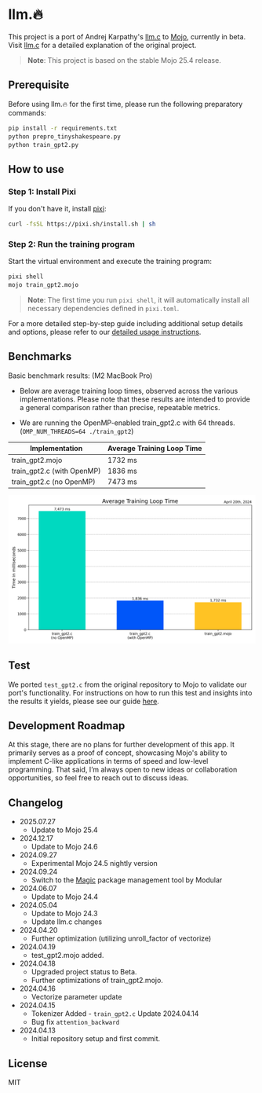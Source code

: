 # llm.🔥

This project is a port of Andrej Karpathy's [llm.c](https://github.com/karpathy/llm.c) to [Mojo](https://docs.modular.com/mojo), currently in beta. Visit [llm.c](https://github.com/karpathy/llm.c) for a detailed explanation of the original project.

> **Note**: This project is based on the stable Mojo 25.4 release.

## Prerequisite

Before using llm.🔥 for the first time, please run the following preparatory commands:
  
```bash
pip install -r requirements.txt
python prepro_tinyshakespeare.py  
python train_gpt2.py
```

## How to use

### Step 1: Install Pixi

If you don't have it, install [pixi](https://pixi.sh/latest/):

```bash
curl -fsSL https://pixi.sh/install.sh | sh
```

### Step 2: Run the training program

Start the virtual environment and execute the training program:

```bash
pixi shell
mojo train_gpt2.mojo
```

> **Note**: The first time you run `pixi shell`, it will automatically install all necessary dependencies defined in `pixi.toml`.

For a more detailed step-by-step guide including additional setup details and options, please refer to our [detailed usage instructions](./usage_instructions.md).

## Benchmarks

Basic benchmark results: (M2 MacBook Pro)

- Below are average training loop times, observed across the various implementations. Please note that these results are intended to provide a general comparison rather than precise, repeatable metrics.

- We are running the OpenMP-enabled train_gpt2.c with 64 threads.
  (`OMP_NUM_THREADS=64 ./train_gpt2`)

| Implementation             | Average Training Loop Time |
|----------------------------|----------------------------|
| train_gpt2.mojo            | 1732 ms                    |
| train_gpt2.c (with OpenMP) | 1836 ms                    |
| train_gpt2.c (no OpenMP)   | 7473 ms                    |

!['Training Loop Times'](imgs/training_loop_times_chart.png)

## Test

We ported `test_gpt2.c` from the original repository to Mojo to validate our port's functionality. For instructions on how to run this test and insights into the results it yields, please see our guide [here](./test.md).

## Development Roadmap

At this stage, there are no plans for further development of this app. It primarily serves as a proof of concept, showcasing Mojo's ability to implement C-like applications in terms of speed and low-level programming. That said, I’m always open to new ideas or collaboration opportunities, so feel free to reach out to discuss ideas.
  
## Changelog

- 2025.07.27
  - Update to Mojo 25.4
- 2024.12.17
  - Update to Mojo 24.6
- 2024.09.27
  - Experimental Mojo 24.5 nightly version
- 2024.09.24
  - Switch to the [Magic](https://docs.modular.com/max/tutorials/magic) package management tool by Modular
- 2024.06.07
  - Update to Mojo 24.4
- 2024.05.04
  - Update to Mojo 24.3
  - Update llm.c changes
- 2024.04.20
  - Further optimization (utilizing unroll_factor of vectorize)
- 2024.04.19
  - test_gpt2.mojo added.
- 2024.04.18
  - Upgraded project status to Beta.
  - Further optimizations of train_gpt2.mojo.
- 2024.04.16
  - Vectorize parameter update
- 2024.04.15
  - Tokenizer Added - `train_gpt2.c` Update 2024.04.14
  - Bug fix `attention_backward`
- 2024.04.13
  - Initial repository setup and first commit.

## License

MIT
